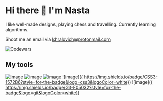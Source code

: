 # Hi there 👋 I'm Nasta

I like well-made designs, playing chess and travelling. Currently learning algorithms. 

Shoot me an email via khralovich@protonmail.com

<img alt="Codewars" src="https://www.codewars.com/users/khralovich/badges/micro"/>

## My tools

![image]({https://img.shields.io/badge/JavaScript-F7DF1E?style=for-the-badge&logo=javascript&logoColor=black})
![image]({https://img.shields.io/badge/Python-3776AB?style=for-the-badge&logo=python&logoColor=white}) 
![image]({https://img.shields.io/badge/HTML5-E34F26?style=for-the-badge&logo=html5&logoColor=white})
![image]({	https://img.shields.io/badge/CSS3-1572B6?style=for-the-badge&logo=css3&logoColor=white})
![image]({	https://img.shields.io/badge/Git-F05032?style=for-the-badge&logo=git&logoColor=white})

